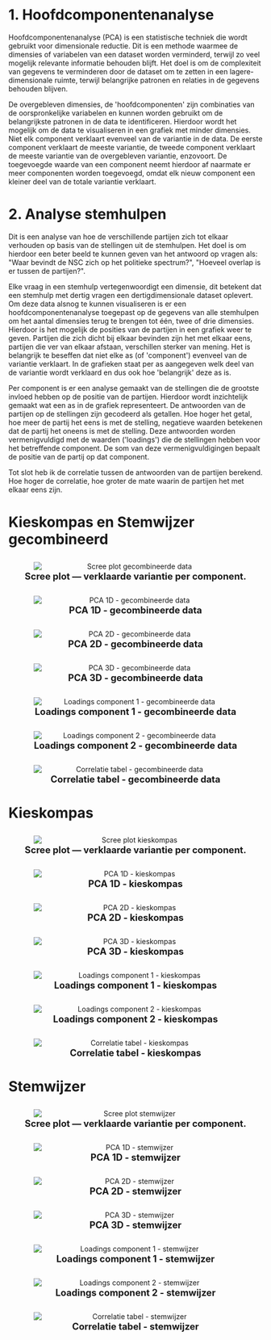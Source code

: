 # 1. Hoofdcomponentenanalyse

Hoofdcomponentenanalyse (PCA) is een statistische techniek die wordt gebruikt voor dimensionale reductie. Dit is een methode  waarmee de dimensies of variabelen van een dataset worden verminderd, terwijl zo veel mogelijk relevante informatie behouden blijft. Het doel is om de complexiteit van gegevens te verminderen door de dataset om te zetten in een lagere-dimensionale ruimte, terwijl belangrijke patronen en relaties in de gegevens behouden blijven.

De overgebleven dimensies, de 'hoofdcomponenten' zijn combinaties van de oorspronkelijke variabelen en kunnen worden gebruikt om de belangrijkste patronen in de data te identificeren. Hierdoor wordt het mogelijk om de data te visualiseren in een grafiek met minder dimensies. Niet elk component verklaart evenveel van de variantie in de data. De eerste component verklaart de meeste variantie, de tweede component verklaart de meeste variantie van de overgebleven variantie, enzovoort. De toegevoegde waarde van een component neemt hierdoor af naarmate er meer componenten worden toegevoegd, omdat elk nieuw component een kleiner deel van de totale variantie verklaart.


# 2. Analyse stemhulpen

Dit is een analyse van hoe de verschillende partijen zich tot elkaar verhouden op basis van de stellingen uit de stemhulpen. Het doel is om hierdoor een beter beeld te kunnen geven van het antwoord op vragen als: "Waar bevindt de NSC zich op het politieke spectrum?", "Hoeveel overlap is er tussen de partijen?".

Elke vraag in een stemhulp vertegenwoordigt een dimensie, dit betekent dat een stemhulp met dertig vragen een dertigdimensionale dataset oplevert. Om deze data alsnog te kunnen visualiseren is er een hoofdcomponentenanalyse toegepast op de gegevens van alle stemhulpen om het aantal dimensies terug te brengen tot één, twee of drie dimensies. Hierdoor is het mogelijk de posities van de partijen in een grafiek weer te geven. Partijen die zich dicht bij elkaar bevinden zijn het met elkaar eens, partijen die ver van elkaar afstaan, verschillen sterker van mening. Het is belangrijk te beseffen dat niet elke as (of 'component') evenveel van de variantie verklaart. In de grafieken staat per as aangegeven welk deel van de variantie wordt verklaard en dus ook hoe 'belangrijk' deze as is.

Per component is er een analyse gemaakt van de stellingen die de grootste invloed hebben op de positie van de partijen. Hierdoor wordt inzichtelijk gemaakt wat een as in de grafiek representeert. De antwoorden van de partijen op de stellingen zijn gecodeerd als getallen. Hoe hoger het getal, hoe meer de partij het eens is met de stelling, negatieve waarden betekenen dat de partij het oneens is met de stelling. Deze antwoorden worden vermenigvuldigd met de waarden ('loadings') die de stellingen hebben voor het betreffende component. De som van deze vermenigvuldigingen bepaalt de positie van de partij op dat component.

Tot slot heb ik de correlatie tussen de antwoorden van de partijen berekend. Hoe hoger de correlatie, hoe groter de mate waarin de partijen het met elkaar eens zijn.

# Kieskompas en Stemwijzer gecombineerd

<figure>
  <img src="images/combined/scree.png"
       alt="Scree plot gecombineerde data">
  <figcaption>Scree plot — verklaarde variantie per component.</figcaption>
</figure>

<figure>
  <img src="images/combined/pca-scatter-1d.png"
       alt="PCA 1D - gecombineerde data">
  <figcaption>PCA 1D - gecombineerde data</figcaption>
</figure>

<figure>
    <img src="images/combined/pca-scatter-2d.png"
         alt="PCA 2D - gecombineerde data">
    <figcaption>PCA 2D - gecombineerde data</figcaption>
</figure>

<figure>
    <img src="images/combined/pca-scatter-3d.png"
         alt="PCA 3D - gecombineerde data">
    <figcaption>PCA 3D - gecombineerde data</figcaption>
</figure>

<figure>
    <img src="images/combined/loadings-graph-pca1.png"
         alt="Loadings component 1 - gecombineerde data">
    <figcaption>Loadings component 1 - gecombineerde data</figcaption>
</figure>

<figure>
    <img src="images/combined/loadings-graph-pca2.png"
         alt="Loadings component 2 - gecombineerde data">
    <figcaption>Loadings component 2 - gecombineerde data</figcaption>
</figure>

<figure>
    <img src="images/combined/corr-graph.png"
         alt="Correlatie tabel - gecombineerde data">
    <figcaption>Correlatie tabel - gecombineerde data</figcaption>
</figure>

# Kieskompas

<figure>
  <img src="images/kieskompas/scree.png"
       alt="Scree plot kieskompas">
  <figcaption>Scree plot — verklaarde variantie per component.</figcaption>
</figure>

<figure>
  <img src="images/kieskompas/pca-scatter-1d.png"
       alt="PCA 1D - kieskompas">
  <figcaption>PCA 1D - kieskompas</figcaption>
</figure>

<figure>
    <img src="images/kieskompas/pca-scatter-2d.png"
         alt="PCA 2D - kieskompas">
    <figcaption>PCA 2D - kieskompas</figcaption>
</figure>

<figure>
    <img src="images/kieskompas/pca-scatter-3d.png"
         alt="PCA 3D - kieskompas">
    <figcaption>PCA 3D - kieskompas</figcaption>
</figure>

<figure>
    <img src="images/kieskompas/loadings-graph-pca1.png"
         alt="Loadings component 1 - kieskompas">
    <figcaption>Loadings component 1 - kieskompas</figcaption>
</figure>

<figure>
    <img src="images/kieskompas/loadings-graph-pca2.png"
         alt="Loadings component 2 - kieskompas">
    <figcaption>Loadings component 2 - kieskompas</figcaption>
</figure>

<figure>
    <img src="images/kieskompas/corr-graph.png"
         alt="Correlatie tabel - kieskompas">
    <figcaption>Correlatie tabel - kieskompas</figcaption>
</figure>

# Stemwijzer

<figure>
  <img src="images/stemwijzer/scree.png"
       alt="Scree plot stemwijzer">
  <figcaption>Scree plot — verklaarde variantie per component.</figcaption>
</figure>

<figure>
  <img src="images/stemwijzer/pca-scatter-1d.png"
       alt="PCA 1D - stemwijzer">
  <figcaption>PCA 1D - stemwijzer</figcaption>
</figure>

<figure>
    <img src="images/stemwijzer/pca-scatter-2d.png"
         alt="PCA 2D - stemwijzer">
    <figcaption>PCA 2D - stemwijzer</figcaption>
</figure>

<figure>
    <img src="images/stemwijzer/pca-scatter-3d.png"
         alt="PCA 3D - stemwijzer">
    <figcaption>PCA 3D - stemwijzer</figcaption>
</figure>

<figure>
    <img src="images/stemwijzer/loadings-graph-pca1.png"
         alt="Loadings component 1 - stemwijzer">
    <figcaption>Loadings component 1 - stemwijzer</figcaption>
</figure>

<figure>
    <img src="images/stemwijzer/loadings-graph-pca2.png"
         alt="Loadings component 2 - stemwijzer">
    <figcaption>Loadings component 2 - stemwijzer</figcaption>
</figure>

<figure>
    <img src="images/stemwijzer/corr-graph.png"
         alt="Correlatie tabel - stemwijzer">
    <figcaption>Correlatie tabel - stemwijzer</figcaption>
</figure>


<style>
figure {
  page-break-inside: avoid;
  text-align: center;
  margin: 2em auto;
}
figure figcaption {
  font-weight: bold;
  font-size: 1.3em;
  margin-bottom: 0.4em;
}
img {
  max-width: 80%;
  height: auto;
  display: block;
  margin: 0 auto;
}
</style>